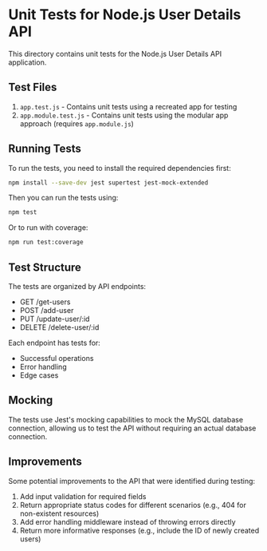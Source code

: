 # Unit Tests for Node.js User Details API

This directory contains unit tests for the Node.js User Details API application.

## Test Files

1. `app.test.js` - Contains unit tests using a recreated app for testing
2. `app.module.test.js` - Contains unit tests using the modular app approach (requires `app.module.js`)

## Running Tests

To run the tests, you need to install the required dependencies first:

```bash
npm install --save-dev jest supertest jest-mock-extended
```

Then you can run the tests using:

```bash
npm test
```

Or to run with coverage:

```bash
npm run test:coverage
```

## Test Structure

The tests are organized by API endpoints:

- GET /get-users
- POST /add-user
- PUT /update-user/:id
- DELETE /delete-user/:id

Each endpoint has tests for:
- Successful operations
- Error handling
- Edge cases

## Mocking

The tests use Jest's mocking capabilities to mock the MySQL database connection, allowing us to test the API without requiring an actual database connection.

## Improvements

Some potential improvements to the API that were identified during testing:

1. Add input validation for required fields
2. Return appropriate status codes for different scenarios (e.g., 404 for non-existent resources)
3. Add error handling middleware instead of throwing errors directly
4. Return more informative responses (e.g., include the ID of newly created users)
